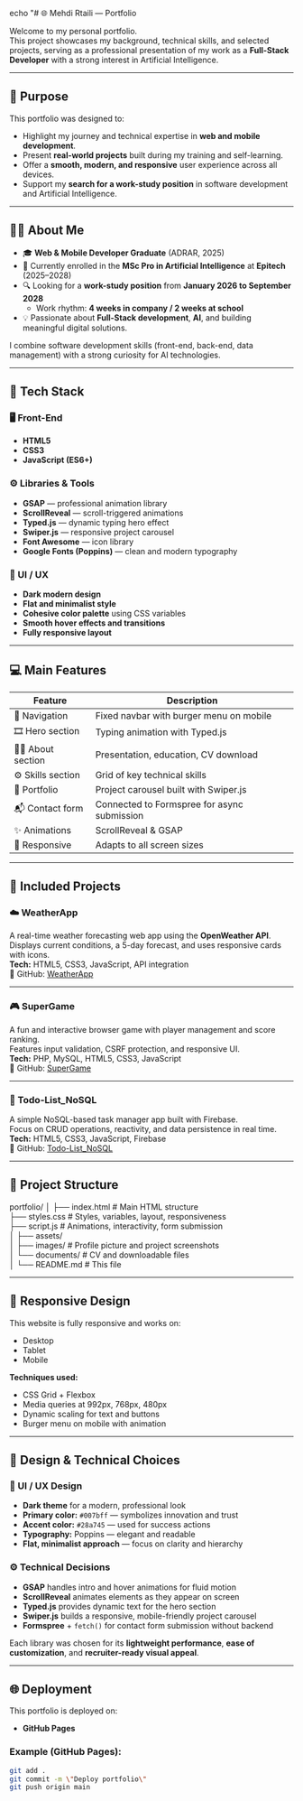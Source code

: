 echo "# 🌐 Mehdi Rtaili — Portfolio

Welcome to my personal portfolio.  
This project showcases my background, technical skills, and selected projects, serving as a professional presentation of my work as a **Full-Stack Developer** with a strong interest in Artificial Intelligence.

---

## 🎯 Purpose

This portfolio was designed to:
- Highlight my journey and technical expertise in **web and mobile development**.
- Present **real-world projects** built during my training and self-learning.
- Offer a **smooth, modern, and responsive** user experience across all devices.
- Support my **search for a work-study position** in software development and Artificial Intelligence.

---

## 👨‍💼 About Me

- 🎓 **Web & Mobile Developer Graduate** (ADRAR, 2025)  
- 🧠 Currently enrolled in the **MSc Pro in Artificial Intelligence** at **Epitech** (2025–2028)  
- 🔍 Looking for a **work-study position** from **January 2026 to September 2028**  
  - Work rhythm: **4 weeks in company / 2 weeks at school**  
- 💡 Passionate about **Full-Stack development**, **AI**, and building meaningful digital solutions.

I combine software development skills (front-end, back-end, data management) with a strong curiosity for AI technologies.

---

## 🧩 Tech Stack

### 🖥️ Front-End
- **HTML5**
- **CSS3**
- **JavaScript (ES6+)**

### ⚙️ Libraries & Tools
- **GSAP** — professional animation library
- **ScrollReveal** — scroll-triggered animations
- **Typed.js** — dynamic typing hero effect
- **Swiper.js** — responsive project carousel
- **Font Awesome** — icon library
- **Google Fonts (Poppins)** — clean and modern typography

### 🎨 UI / UX
- **Dark modern design**
- **Flat and minimalist style**
- **Cohesive color palette** using CSS variables
- **Smooth hover effects and transitions**
- **Fully responsive layout**

---

## 💻 Main Features

| Feature | Description |
|----------|--------------|
| 🧭 Navigation | Fixed navbar with burger menu on mobile |
| 🎞️ Hero section | Typing animation with Typed.js |
| 👨‍💼 About section | Presentation, education, CV download |
| ⚙️ Skills section | Grid of key technical skills |
| 📂 Portfolio | Project carousel built with Swiper.js |
| 📬 Contact form | Connected to Formspree for async submission |
| ✨ Animations | ScrollReveal & GSAP |
| 📱 Responsive | Adapts to all screen sizes |

---

## 📂 Included Projects

### ☁️ WeatherApp
A real-time weather forecasting web app using the **OpenWeather API**.  
Displays current conditions, a 5-day forecast, and uses responsive cards with icons.  
**Tech:** HTML5, CSS3, JavaScript, API integration  
🔗 GitHub: [WeatherApp](https://github.com/LeM701/WeatherApp)

---

### 🎮 SuperGame
A fun and interactive browser game with player management and score ranking.  
Features input validation, CSRF protection, and responsive UI.  
**Tech:** PHP, MySQL, HTML5, CSS3, JavaScript  
🔗 GitHub: [SuperGame](https://github.com/LeM701/SuperGame)

---

### 📝 Todo-List_NoSQL
A simple NoSQL-based task manager app built with Firebase.  
Focus on CRUD operations, reactivity, and data persistence in real time.  
**Tech:** HTML5, CSS3, JavaScript, Firebase  
🔗 GitHub: [Todo-List_NoSQL](https://github.com/LeM701/Todo-List_NoSQL)

---

## 🧱 Project Structure

portfolio/
│
├── index.html          # Main HTML structure  
├── styles.css          # Styles, variables, layout, responsiveness  
├── script.js           # Animations, interactivity, form submission  
│
├── assets/  
│   ├── images/         # Profile picture and project screenshots  
│   └── documents/      # CV and downloadable files  
│
└── README.md           # This file

---

## 📱 Responsive Design

This website is fully responsive and works on:
- Desktop  
- Tablet  
- Mobile  

**Techniques used:**
- CSS Grid + Flexbox
- Media queries at 992px, 768px, 480px
- Dynamic scaling for text and buttons
- Burger menu on mobile with animation

---

## 🧠 Design & Technical Choices

### 🎨 UI / UX Design
- **Dark theme** for a modern, professional look  
- **Primary color:** `#007bff` — symbolizes innovation and trust  
- **Accent color:** `#28a745` — used for success actions  
- **Typography:** Poppins — elegant and readable  
- **Flat, minimalist approach** — focus on clarity and hierarchy  

### ⚙️ Technical Decisions
- **GSAP** handles intro and hover animations for fluid motion  
- **ScrollReveal** animates elements as they appear on screen  
- **Typed.js** provides dynamic text for the hero section  
- **Swiper.js** builds a responsive, mobile-friendly project carousel  
- **Formspree** + `fetch()` for contact form submission without backend  

Each library was chosen for its **lightweight performance**, **ease of customization**, and **recruiter-ready visual appeal**.

---

## 🌐 Deployment

This portfolio is deployed on:
- **GitHub Pages**

### Example (GitHub Pages):
```bash
git add .
git commit -m \"Deploy portfolio\"
git push origin main
